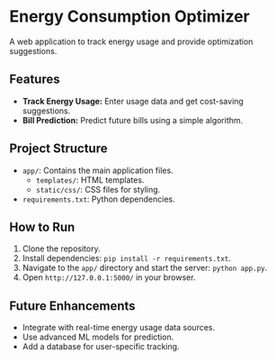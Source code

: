 # Energy Consumption Optimizer

A web application to track energy usage and provide optimization suggestions.

## Features
- **Track Energy Usage:** Enter usage data and get cost-saving suggestions.
- **Bill Prediction:** Predict future bills using a simple algorithm.

## Project Structure
- `app/`: Contains the main application files.
  - `templates/`: HTML templates.
  - `static/css/`: CSS files for styling.
- `requirements.txt`: Python dependencies.

## How to Run
1. Clone the repository.
2. Install dependencies: `pip install -r requirements.txt`.
3. Navigate to the `app/` directory and start the server: `python app.py`.
4. Open `http://127.0.0.1:5000/` in your browser.

## Future Enhancements
- Integrate with real-time energy usage data sources.
- Use advanced ML models for prediction.
- Add a database for user-specific tracking.
